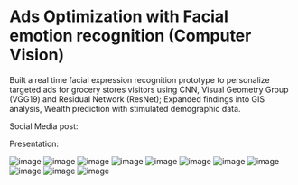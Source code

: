 # Ads Optimization with Facial emotion recognition (Computer Vision)

Built a real time facial expression recognition prototype to personalize targeted ads for grocery stores visitors using CNN, Visual Geometry Group (VGG19) and Residual Network (ResNet); Expanded findings into GIS analysis, Wealth prediction with stimulated demographic data.

Social Media post: 

Presentation:

![image](https://user-images.githubusercontent.com/56985560/114799346-496eb700-9d4c-11eb-8241-414612855f22.png=150x150)
![image](https://user-images.githubusercontent.com/56985560/114799368-4ffd2e80-9d4c-11eb-9d29-8aaaddc0b433.png)
![image](https://user-images.githubusercontent.com/56985560/114799382-55f30f80-9d4c-11eb-86f4-3b6a58cc9dba.png)
![image](https://user-images.githubusercontent.com/56985560/114799390-5be8f080-9d4c-11eb-982d-de6a2f1b83a9.png)
![image](https://user-images.githubusercontent.com/56985560/114799406-64412b80-9d4c-11eb-944f-9460ce07e6ad.png)
![image](https://user-images.githubusercontent.com/56985560/114799419-6acfa300-9d4c-11eb-992b-f8235e05fb54.png)
![image](https://user-images.githubusercontent.com/56985560/114799433-70c58400-9d4c-11eb-90f5-91b9f97f9c4f.png)
![image](https://user-images.githubusercontent.com/56985560/114799446-7622ce80-9d4c-11eb-9158-d8b4620ffe96.png)
![image](https://user-images.githubusercontent.com/56985560/114799464-7d49dc80-9d4c-11eb-8402-165a45422304.png)
![image](https://user-images.githubusercontent.com/56985560/114799478-82a72700-9d4c-11eb-8739-7874a6d3d70c.png)
![image](https://user-images.githubusercontent.com/56985560/114799495-889d0800-9d4c-11eb-8c5b-d4696a1a0123.png)
